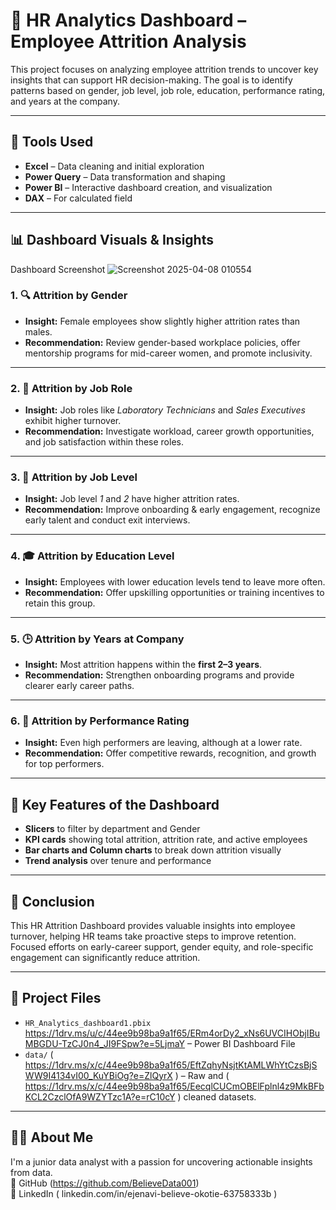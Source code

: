 # 👥 HR Analytics Dashboard – Employee Attrition Analysis

This project focuses on analyzing employee attrition trends to uncover key insights that can support HR decision-making. The goal is to identify patterns based on gender, job level, job role, education, performance rating, and years at the company.

---

## 🧰 Tools Used

- **Excel** – Data cleaning and initial exploration  
- **Power Query** – Data transformation and shaping  
- **Power BI** – Interactive dashboard creation, and visualization
- **DAX** – For calculated field

---

## 📊 Dashboard Visuals & Insights
Dashboard Screenshot ![Screenshot 2025-04-08 010554](https://github.com/user-attachments/assets/9d42bd48-f500-49b5-88c3-a37367f49c1e)



### 1. 🔍 Attrition by Gender
- **Insight:** Female employees show slightly higher attrition rates than males.
- **Recommendation:** Review gender-based workplace policies, offer mentorship programs for mid-career women, and promote inclusivity.

---

### 2. 🧩 Attrition by Job Role
- **Insight:** Job roles like *Laboratory Technicians* and *Sales Executives* exhibit higher turnover.
- **Recommendation:** Investigate workload, career growth opportunities, and job satisfaction within these roles.

---

### 3. 🏢 Attrition by Job Level
- **Insight:** Job level *1* and *2* have higher attrition rates.
- **Recommendation:** Improve onboarding & early engagement, recognize early talent and conduct exit interviews.

---

### 4. 🎓 Attrition by Education Level
- **Insight:** Employees with lower education levels tend to leave more often.
- **Recommendation:** Offer upskilling opportunities or training incentives to retain this group.

---

### 5. 🕒 Attrition by Years at Company
- **Insight:** Most attrition happens within the **first 2–3 years**.
- **Recommendation:** Strengthen onboarding programs and provide clearer early career paths.

---

### 6. 🌟 Attrition by Performance Rating
- **Insight:** Even high performers are leaving, although at a lower rate.
- **Recommendation:** Offer competitive rewards, recognition, and growth for top performers.

---

## 📌 Key Features of the Dashboard

- **Slicers** to filter by department and Gender
- **KPI cards** showing total attrition, attrition rate, and active employees
- **Bar charts and Column charts** to break down attrition visually
- **Trend analysis** over tenure and performance

---

## 🧠 Conclusion

This HR Attrition Dashboard provides valuable insights into employee turnover, helping HR teams take proactive steps to improve retention. Focused efforts on early-career support, gender equity, and role-specific engagement can significantly reduce attrition.

---

## 📁 Project Files

- `HR_Analytics_dashboard1.pbix` https://1drv.ms/u/c/44ee9b98ba9a1f65/ERm4orDy2_xNs6UVCIHObjIBuMBGDU-TzCJ0n4_JI9FSpw?e=5LjmaY – Power BI Dashboard File  
- `data/` ( https://1drv.ms/x/c/44ee9b98ba9a1f65/EftZqhyNsjtKtAMLWhYtCzsBjSWW9I4134vI00_KuYBiOg?e=ZlQyrX ) – Raw and ( https://1drv.ms/x/c/44ee9b98ba9a1f65/EecqlCUCmOBElFplnl4z9MkBFbKCL2CzclOfA9WZYTzc1A?e=rC10cY ) cleaned datasets.    

---

## 🙋‍♂️ About Me

I'm a junior data analyst with a passion for uncovering actionable insights from data.  
🔗 GitHub (https://github.com/BelieveData001)  
🔗 LinkedIn ( linkedin.com/in/ejenavi-believe-okotie-63758333b )  

